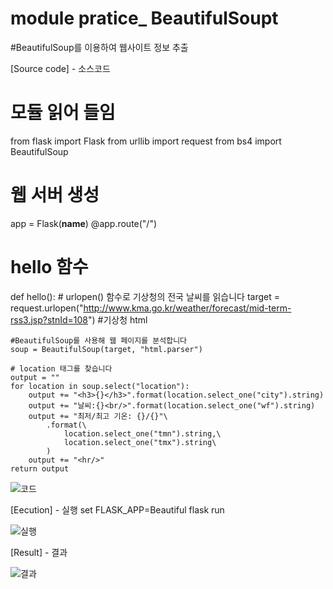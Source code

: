 # module pratice_ BeautifulSoupt
#BeautifulSoup를 이용하여 웹사이트 정보 추출

[Source code] - 소스코드

# 모듈 읽어 들임
from flask import Flask
from urllib import request
from bs4 import BeautifulSoup

# 웹 서버 생성
app = Flask(__name__)
@app.route("/")

# hello 함수
def hello():
    # urlopen() 함수로 기상청의 전국 날씨를 읽습니다
    target = request.urlopen("http://www.kma.go.kr/weather/forecast/mid-term-rss3.jsp?stnId=108") #기상청 html

    #BeautifulSoup를 사용해 웹 페이지를 분석합니다
    soup = BeautifulSoup(target, "html.parser")

    # location 태그를 찾습니다
    output = ""
    for location in soup.select("location"):
        output += "<h3>{}</h3>".format(location.select_one("city").string)
        output += "날씨:{}<br/>".format(location.select_one("wf").string)
        output += "최저/최고 기온: {}/{}"\
            .format(\
                location.select_one("tmn").string,\
                location.select_one("tmx").string\
            )
        output += "<hr/>"
    return output
    
![코드](https://user-images.githubusercontent.com/70150896/197973530-9be591d3-1a40-441c-89a9-c8a98a7297ad.png)

[Eecution] - 실행
set FLASK_APP=Beautiful
flask run

![실행](https://user-images.githubusercontent.com/70150896/197973547-98002a3e-c95f-46da-a6bb-ad1c9ab97511.png)

[Result] - 결과

![결과](https://user-images.githubusercontent.com/70150896/197973562-7fc7579b-ec2e-4daf-be11-7dc1763e85e4.png)
